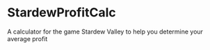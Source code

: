 # StardewProfitCalc
A calculator for the game Stardew Valley to help you determine your average profit

